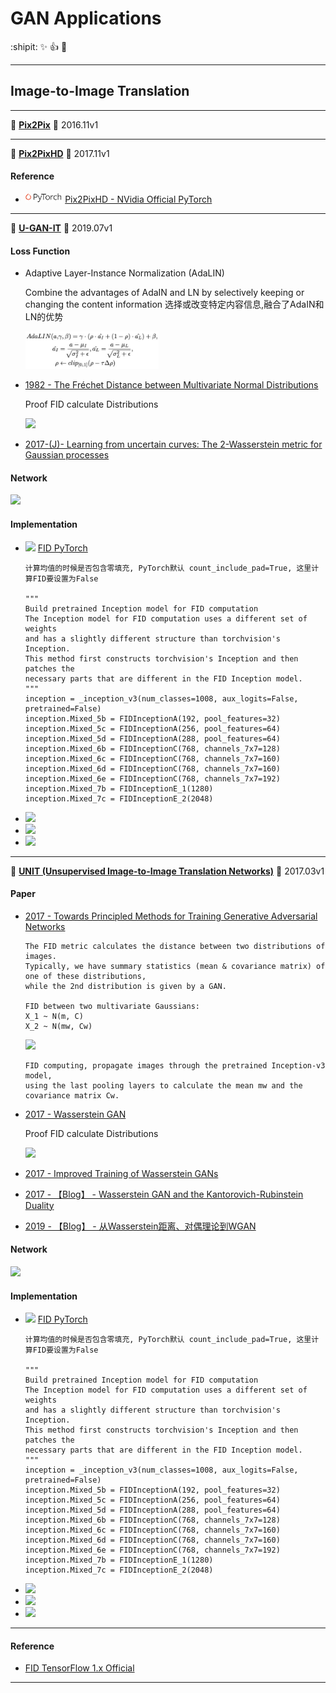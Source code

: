 # GAN Applications

:shipit: :sparkles: :+1: :clap:
********

## Image-to-Image Translation

********
:strawberry:  [**Pix2Pix**](https://arxiv.org/pdf/1611.07004.pdf)   :date:   2016.11v1


********
:strawberry:  [**Pix2PixHD**](https://arxiv.org/pdf/1711.11585.pdf)   :date:   2017.11v1


#### Reference 

-  <img src="../../README/images/pytorch.png" height="15">  [Pix2PixHD - NVidia Official PyTorch](https://github.com/NVIDIA/pix2pixHD)

********

:strawberry:  [**U-GAN-IT**](https://arxiv.org/pdf/1907.10830.pdf)   :date:   2019.07v1

#### Loss Function 

   - Adaptive Layer-Instance Normalization (AdaLIN)

      Combine the advantages of AdaIN and LN by selectively keeping or changing the content information
      选择或改变特定内容信息,融合了AdaIN和LN的优势

      <img src="../../README/images/adalin_formulation.png" height="60">  


- [1982 - The Fréchet Distance between Multivariate Normal Distributions](https://core.ac.uk/download/pdf/82269844.pdf)

   Proof FID calculate Distributions
    
   <img src="../README/images/fid_formula.png" height="15"> 

- [2017-(J)- Learning from uncertain curves: The 2-Wasserstein metric for Gaussian processes](https://papers.nips.cc/paper/7149-learning-from-uncertain-curves-the-2-wasserstein-metric-for-gaussian-processes.pdf)

#### Network 

   <img src="../README/images/fidcalc.png"> 

#### Implementation 

- <img src="../README/images/pytorch.png" height="15">  [FID PyTorch](https://github.com/mseitzer/pytorch-fid)

      计算均值的时候是否包含零填充, PyTorch默认 count_include_pad=True, 这里计算FID要设置为False

      """
      Build pretrained Inception model for FID computation
      The Inception model for FID computation uses a different set of weights
      and has a slightly different structure than torchvision's Inception.
      This method first constructs torchvision's Inception and then patches the
      necessary parts that are different in the FID Inception model.
      """
      inception = _inception_v3(num_classes=1008, aux_logits=False, pretrained=False)
      inception.Mixed_5b = FIDInceptionA(192, pool_features=32)
      inception.Mixed_5c = FIDInceptionA(256, pool_features=64)
      inception.Mixed_5d = FIDInceptionA(288, pool_features=64)
      inception.Mixed_6b = FIDInceptionC(768, channels_7x7=128)
      inception.Mixed_6c = FIDInceptionC(768, channels_7x7=160)
      inception.Mixed_6d = FIDInceptionC(768, channels_7x7=160)
      inception.Mixed_6e = FIDInceptionC(768, channels_7x7=192)
      inception.Mixed_7b = FIDInceptionE_1(1280)
      inception.Mixed_7c = FIDInceptionE_2(2048)

- <img src="../README/images/keras.png" height="15">

- <img src="../README/images/tf1.png" height="15">

- <img src="../README/images/tf2.png" height="15">   

********

:strawberry:  [**UNIT (Unsupervised Image-to-Image Translation Networks)**](https://arxiv.org/pdf/1703.00848.pdf)   :date:   2017.03v1

#### Paper

- [2017 - Towards Principled Methods for Training Generative Adversarial Networks](https://arxiv.org/pdf/1701.04862.pdf)

      The FID metric calculates the distance between two distributions of images.
      Typically, we have summary statistics (mean & covariance matrix) of one of these distributions, 
      while the 2nd distribution is given by a GAN.

      FID between two multivariate Gaussians:
      X_1 ~ N(m, C) 
      X_2 ~ N(mw, Cw)

   <img src="../README/images/fid.png">  

      FID computing, propagate images through the pretrained Inception-v3 model, 
      using the last pooling layers to calculate the mean mw and the covariance matrix Cw.

- [2017 - Wasserstein GAN](https://arxiv.org/pdf/1701.07875.pdf)

   Proof FID calculate Distributions
    
   <img src="../README/images/fid_formula.png" height="15"> 

- [2017 - Improved Training of Wasserstein GANs](https://arxiv.org/pdf/1704.00028.pdf)


- [2017 - 【Blog】 - Wasserstein GAN and the Kantorovich-Rubinstein Duality](https://vincentherrmann.github.io/blog/wasserstein/) 

      

- [2019 - 【Blog】 - 从Wasserstein距离、对偶理论到WGAN](https://spaces.ac.cn/archives/6280)

#### Network 

   <img src="../README/images/fidcalc.png"> 

#### Implementation 

- <img src="../README/images/pytorch.png" height="15">  [FID PyTorch](https://github.com/mseitzer/pytorch-fid)

      计算均值的时候是否包含零填充, PyTorch默认 count_include_pad=True, 这里计算FID要设置为False

      """
      Build pretrained Inception model for FID computation
      The Inception model for FID computation uses a different set of weights
      and has a slightly different structure than torchvision's Inception.
      This method first constructs torchvision's Inception and then patches the
      necessary parts that are different in the FID Inception model.
      """
      inception = _inception_v3(num_classes=1008, aux_logits=False, pretrained=False)
      inception.Mixed_5b = FIDInceptionA(192, pool_features=32)
      inception.Mixed_5c = FIDInceptionA(256, pool_features=64)
      inception.Mixed_5d = FIDInceptionA(288, pool_features=64)
      inception.Mixed_6b = FIDInceptionC(768, channels_7x7=128)
      inception.Mixed_6c = FIDInceptionC(768, channels_7x7=160)
      inception.Mixed_6d = FIDInceptionC(768, channels_7x7=160)
      inception.Mixed_6e = FIDInceptionC(768, channels_7x7=192)
      inception.Mixed_7b = FIDInceptionE_1(1280)
      inception.Mixed_7c = FIDInceptionE_2(2048)

- <img src="../README/images/keras.png" height="15">

- <img src="../README/images/tf1.png" height="15">

- <img src="../README/images/tf2.png" height="15">   

********


#### Reference 

- [FID TensorFlow 1.x Official](https://github.com/bioinf-jku/TTUR)

********
